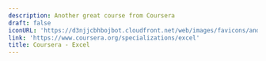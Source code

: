 ```yaml
---
description: Another great course from Coursera
draft: false
iconURL: 'https://d3njjcbhbojbot.cloudfront.net/web/images/favicons/android-chrome-192x192.png'
link: 'https://www.coursera.org/specializations/excel'
title: Coursera - Excel
---
```

